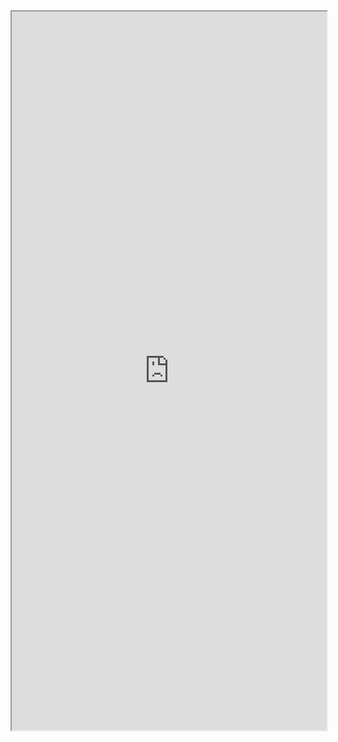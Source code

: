 <iframe 
		height = 1150;
		width = 100%;
		padding = 0 0;
		margins = 0 0;
		src="https://lilianweng.github.io/posts/2018-08-12-vae/"></iframe>